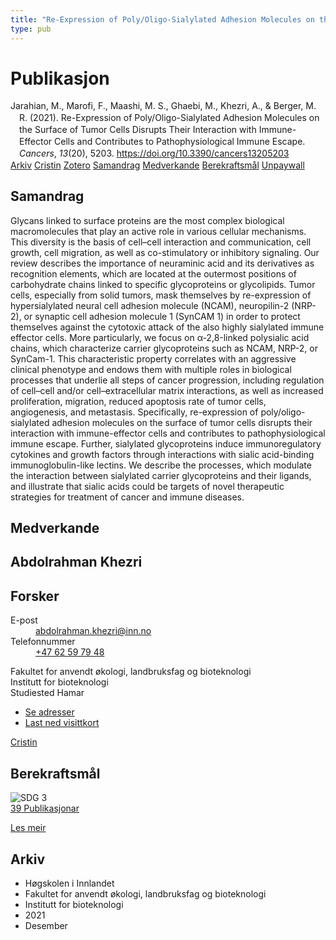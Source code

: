 ```yaml
---
title: "Re-Expression of Poly/Oligo-Sialylated Adhesion Molecules on the Surface of Tumor Cells Disrupts Their Interaction with Immune-Effector Cells and Contributes to Pathophysiological Immune Escape"
type: pub
---
```

<h1>Publikasjon</h1>
<article id="csl-bib-container-67GQSMYY" class="csl-bib-container">
  <div class="csl-bib-body" style="line-height: 1.35; padding-left: 1em; text-indent:-1em;">
  <div class="csl-entry">Jarahian, M., Marofi, F., Maashi, M. S., Ghaebi, M., Khezri, A., &amp; Berger, M. R. (2021). Re-Expression of Poly/Oligo-Sialylated Adhesion Molecules on the Surface of Tumor Cells Disrupts Their Interaction with Immune-Effector Cells and Contributes to Pathophysiological Immune Escape. <i>Cancers</i>, <i>13</i>(20), 5203. <a href="https://doi.org/10.3390/cancers13205203">https://doi.org/10.3390/cancers13205203</a></div>
</div>
  <div class="csl-bib-buttons">
    <a href="#taxonomy-article-67GQSMYY" class="csl-bib-button">Arkiv</a>
    <a href="https://app.cristin.no/results/show.jsf?id=1965728" alt="Cristin URL" class="csl-bib-button">Cristin</a>
    <a href="http://zotero.org/groups/5022929/items/67GQSMYY" alt="Zotero URL" class="csl-bib-button">Zotero</a>
    <a href="#abstract-article-67GQSMYY" class="csl-bib-button">Samandrag</a>
    <a href="#contributors-article-67GQSMYY" class="csl-bib-button">Medverkande</a>
    <a href="#sdg-article-67GQSMYY" class="csl-bib-button">Berekraftsmål</a>
    <a href="https://www.mdpi.com/2072-6694/13/20/5203/pdf?version=1634629553" class="csl-bib-button">Unpaywall</a>
  </div>
  <div id="csl-bib-meta-container-67GQSMYY"></div>
</article>
<div id="csl-bib-meta-67GQSMYY" class="csl-bib-meta">
  <article id="abstract-article-67GQSMYY" class="abstract-article">
    <h1>Samandrag</h1>
    Glycans linked to surface proteins are the most complex biological macromolecules that play an active role in various cellular mechanisms. This diversity is the basis of cell–cell interaction and communication, cell growth, cell migration, as well as co-stimulatory or inhibitory signaling. Our review describes the importance of neuraminic acid and its derivatives as recognition elements, which are located at the outermost positions of carbohydrate chains linked to specific glycoproteins or glycolipids. Tumor cells, especially from solid tumors, mask themselves by re-expression of hypersialylated neural cell adhesion molecule (NCAM), neuropilin-2 (NRP-2), or synaptic cell adhesion molecule 1 (SynCAM 1) in order to protect themselves against the cytotoxic attack of the also highly sialylated immune effector cells. More particularly, we focus on α-2,8-linked polysialic acid chains, which characterize carrier glycoproteins such as NCAM, NRP-2, or SynCam-1. This characteristic property correlates with an aggressive clinical phenotype and endows them with multiple roles in biological processes that underlie all steps of cancer progression, including regulation of cell–cell and/or cell–extracellular matrix interactions, as well as increased proliferation, migration, reduced apoptosis rate of tumor cells, angiogenesis, and metastasis. Specifically, re-expression of poly/oligo-sialylated adhesion molecules on the surface of tumor cells disrupts their interaction with immune-effector cells and contributes to pathophysiological immune escape. Further, sialylated glycoproteins induce immunoregulatory cytokines and growth factors through interactions with sialic acid-binding immunoglobulin-like lectins. We describe the processes, which modulate the interaction between sialylated carrier glycoproteins and their ligands, and illustrate that sialic acids could be targets of novel therapeutic strategies for treatment of cancer and immune diseases.
  </article>
  <article id="contributors-article-67GQSMYY" class="contributors-article">
    <h1>Medverkande</h1>
    <div class="personas">
<div class="vrtx-hinn-person-card">
<div class="photo">
<i class="lar la-user-circle missing-person"></i>
</div>
<div class="info">
<hgroup><h1>Abdolrahman Khezri</h1>
<h2>Forsker</h2>
</hgroup><dl>
<dt>E-post</dt>
<dd>
<a href="mailto:abdolrahman.khezri@inn.no">abdolrahman.khezri@inn.no</a>
</dd>
<dt>Telefonnummer</dt>
<dd><a href="tel:+4762597948">
+47 62 59 79 48
</a></dd>
</dl>
<p>
Fakultet for anvendt økologi, landbruksfag og bioteknologi<br>
Institutt for bioteknologi<br>
Studiested Hamar
</p>
<ul class="vrtx-hinn-links">
<li><a href="https://www.inn.no/finn-en-ansatt/abdolrahman-khezri.html#vrtx-hinn-addresses">Se adresser</a></li>
<li><a href="https://www.inn.no/finn-en-ansatt/abdolrahman-khezri.html?vrtx=vcf">Last ned visittkort</a></li>
</ul>
</div>
</div>
<a href="https://app.cristin.no/persons/show.jsf?id=653469" alt="Cristin URL" class="personas-cristin">Cristin</a>
</div>
  </article>
  <article id="sdg-article-67GQSMYY" class="sdg-article">
    <h1>Berekraftsmål</h1>
    <div class="sdg-container"><div id="sdg3" class="sdg">
<img src="{{< params subfolder >}}images/sdg/sdg03_no.png" class="image" alt="SDG 3">
<div class="sdg-overlay">
<a href="{{< params subfolder >}}no/archive/?sdg=3#archive" class="sdg-publication-count"><span>39</span> Publikasjonar</a>
<p><a href="https://www.fn.no/om-fn/fns-baerekraftsmaal/god-helse-og-livskvalitet?lang=nno-NO" class="sdg-read-more">Les meir</a></p>
</div>
</div></div>
  </article>
  <article id="taxonomy-article-67GQSMYY" class="taxonomy-article">
    <h1>Arkiv</h1>
    <ul>
      <li>Høgskolen i Innlandet</li>
      <li>Fakultet for anvendt økologi, landbruksfag og bioteknologi</li>
      <li>Institutt for bioteknologi</li>
      <li>2021</li>
      <li>Desember</li>
    </ul>
  </article>
</div>
